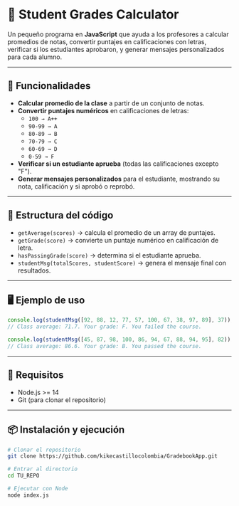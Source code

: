 # 📘 Student Grades Calculator

Un pequeño programa en **JavaScript** que ayuda a los profesores a calcular promedios de notas, convertir puntajes en calificaciones con letras, verificar si los estudiantes aprobaron, y generar mensajes personalizados para cada alumno.

---

## 🚀 Funcionalidades

- **Calcular promedio de la clase** a partir de un conjunto de notas.  
- **Convertir puntajes numéricos** en calificaciones de letras:  
  - `100 → A++`  
  - `90-99 → A`  
  - `80-89 → B`  
  - `70-79 → C`  
  - `60-69 → D`  
  - `0-59 → F`  
- **Verificar si un estudiante aprueba** (todas las calificaciones excepto "F").  
- **Generar mensajes personalizados** para el estudiante, mostrando su nota, calificación y si aprobó o reprobó.

---

## 📂 Estructura del código

- `getAverage(scores)` → calcula el promedio de un array de puntajes.  
- `getGrade(score)` → convierte un puntaje numérico en calificación de letra.  
- `hasPassingGrade(score)` → determina si el estudiante aprueba.  
- `studentMsg(totalScores, studentScore)` → genera el mensaje final con resultados.  

---

## 🖥️ Ejemplo de uso

```javascript
console.log(studentMsg([92, 88, 12, 77, 57, 100, 67, 38, 97, 89], 37));
// Class average: 71.7. Your grade: F. You failed the course.

console.log(studentMsg([45, 87, 98, 100, 86, 94, 67, 88, 94, 95], 82));
// Class average: 86.6. Your grade: B. You passed the course.
````

---

## 🔧 Requisitos

* Node.js >= 14
* Git (para clonar el repositorio)

---

## 📦 Instalación y ejecución

```bash
# Clonar el repositorio
git clone https://github.com/kikecastillocolombia/GradebookApp.git

# Entrar al directorio
cd TU_REPO

# Ejecutar con Node
node index.js
```

